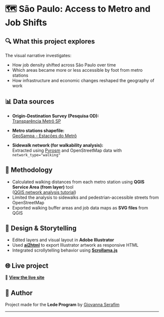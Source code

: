 # 🗺️ São Paulo: Access to Metro and Job Shifts 

## 🔍 What this project explores

The visual narrative investigates:
- How job density shifted across São Paulo over time
- Which areas became more or less accessible by foot from metro stations
- How infrastructure and economic changes reshaped the geography of work

## 📊 Data sources

- **Origin-Destination Survey (Pesquisa OD):**  
  [Transparência Metrô SP](https://transparencia.metrosp.com.br/dataset/pesquisa-origem-e-destino)

- **Metro stations shapefile:**  
  [GeoSampa - Estações do Metrô](https://geosampa.prefeitura.sp.gov.br/PaginasPublicas/_SBC.aspx)

- **Sidewalk network (for walkability analysis):**  
  Extracted using [Pyrosm](https://pyrosm.github.io/pyrosm/) and OpenStreetMap data with `network_type="walking"`

## 🧮 Methodology

- Calculated walking distances from each metro station using **QGIS Service Area (from layer)** tool  
  ([QGIS network analysis tutorial](https://docs.qgis.org/3.40/en/docs/training_manual/vector_analysis/network_analysis.html))
- Limited the analysis to sidewalks and pedestrian-accessible streets from OpenStreetMap
- Exported walking buffer areas and job data maps as **SVG files** from QGIS

## 🎨 Design & Storytelling

- Edited layers and visual layout in **Adobe Illustrator**
- Used **[ai2html](https://github.com/newsdev/ai2html)** to export Illustrator artwork as responsive HTML
- Integrated scrollytelling behavior using **[Scrollama.js](https://github.com/russellgoldenberg/scrollama)**

## 🌐 Live project

📎 [**View the live site**](https://giovannacbs.github.io/subway_saopaulo/)  

## 👤 Author

Project made for the **Lede Program** by [Giovanna Serafim](https://github.com/gserafim)

---

